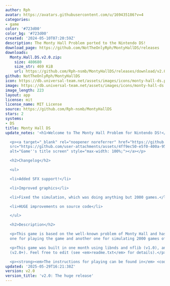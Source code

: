 ```yaml
---
author: Rph
avatar: https://avatars.githubusercontent.com/u/169435186?v=4
categories:
- game
color: '#723d00'
color_bg: '#723d00'
created: '2024-05-10T07:20:59Z'
description: The Monty Hall Problem ported to the Nintendo DS!
download_page: https://github.com/NotTheOnlyRph/MontyHallDS/releases
downloads:
  Monty.Hall.DS.v2.0.zip:
    size: 480680
    size_str: 469 KiB
    url: https://github.com/Rph-nsmb/MontyHallDS/releases/download/v2.0/Monty.Hall.DS.v2.0.zip
github: NotTheOnlyRph/MontyHallDS
icon: https://db.universal-team.net/assets/images/icons/monty-hall-ds.png
image: https://db.universal-team.net/assets/images/icons/monty-hall-ds.png
image_length: 223
layout: app
license: mit
license_name: MIT License
source: https://github.com/Rph-nsmb/MontyHallDS
stars: 2
systems:
- DS
title: Monty Hall DS
update_notes: '<h1>Welcome to The Monty Hall Problem for Nintendo DS!</h1>

  <p><a target="_blank" rel="noopener noreferrer" href="https://github.com/user-attachments/assets/4ff9ec50-e5f0-400a-9575-db173d4b23ba"><img
  src="https://github.com/user-attachments/assets/4ff9ec50-e5f0-400a-9575-db173d4b23ba"
  alt="Game''s title screen" style="max-width: 100%;"></a></p>

  <h2>Changelog</h2>

  <ul>

  <li>Added SFX support!</li>

  <li>Improved graphics</li>

  <li>Fixed the simulation, which was doing anything but 2000 games.</li>

  <li>HUGE improvements on source code</li>

  </ul>

  <h2>Description</h2>

  <p>This game is based on the well-known problem of Monty Hall and has two modes:
  one for playing the game and another one for simulating 2000 games of Monty Hall.</p>

  <p>This game was built in one month using libnds and nflib (v1.0), and edited afterwards
  (v2.0+). Feel free to edit (see <em>readme.txt</em> for details).</p>

  <p><strong><em>The instructions for playing can be found in</em> <code class="notranslate">readme.md</code>.</strong></p>'
updated: '2025-05-29T16:21:38Z'
version: v2.0
version_title: 'v2.0: The huge release'
---
```


